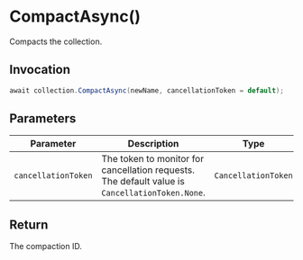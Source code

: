 # CompactAsync()

Compacts the collection.

## Invocation

```c#
await collection.CompactAsync(newName, cancellationToken = default);
```

## Parameters

| Parameter           | Description                                                                                                 | Type                            | Required |
| ------------------- | ----------------------------------------------------------------------------------------------------------- | ------------------------------- | -------- |
| `cancellationToken` | The token to monitor for cancellation requests. The default value is `CancellationToken.None`.              | `CancellationToken`             | False    |

## Return

The compaction ID.